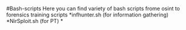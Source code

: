 #Bash-scripts
Here you can find variety of bash scripts frome osint to forensics training scripts *infhunter.sh (for information gathering)
*NirSploit.sh (for PT)
*